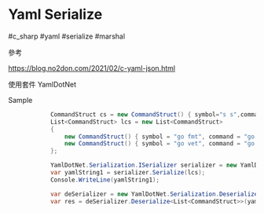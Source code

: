 # Yaml Serialize

#c_sharp #yaml #serialize #marshal

參考

https://blog.no2don.com/2021/02/c-yaml-json.html



使用套件 YamlDotNet



Sample

```C#
            CommandStruct cs = new CommandStruct() { symbol="s s",command="go test ./...",check=true};
            List<CommandStruct> lcs = new List<CommandStruct>
            {
                new CommandStruct() { symbol = "go fmt", command = "go fmt ./...", check = false },
                new CommandStruct() { symbol = "go vet", command = "go vet ./...", check = true }
            };

            YamlDotNet.Serialization.ISerializer serializer = new YamlDotNet.Serialization.SerializerBuilder().Build();
            var yamlString1 = serializer.Serialize(lcs);
            Console.WriteLine(yamlString1);

            var deSerializer = new YamlDotNet.Serialization.DeserializerBuilder().Build();
            var res = deSerializer.Deserialize<List<CommandStruct>>(yamlString1);
```

